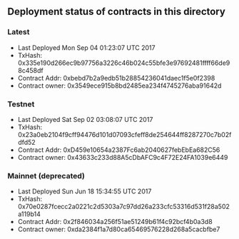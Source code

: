 ## Deployment status of contracts in this directory

### Latest
- Last Deployed Mon Sep 04  01:23:07 UTC 2017
- TxHash: 0x335e190d266ec9b97756a3226c46b024c55bfe3e97692481ffff66de98c458df
- Contract Addr: 0xbebd7b2a9edb51b28854236041daec1f5e0f2398
- Contract owner: 0x3549ece915b8bd2485ea234f4745276aba91642d


### Testnet 
- Last Deployed Sat Sep 02  03:08:07 UTC 2017
- TxHash: 0x23a0eb2104f9cff94476d101d07093cfeff8de254644ff8287270c7b02fdfd52
- Contract Addr: 0xD459e10654a2387Fc6ab2040627febEbEa682C56
- Contract owner: 0x43633c233d88A5cDbAFC9c4F72E24FA1039e6449

### Mainnet (deprecated)
- Last Deployed Sun Jun 18 15:34:55 UTC 2017
- TxHash: 0x70e0287fcecc2a0221c2d5303a7c97dd26a233cfc53316d531f28a502a119b14
- Contract Addr: 0x2f846034a256f51ae51249b61f4c92bcf4b0a3d8
- Contract owner: 0xda2384f1a7d80ca65469576228d268a5cacbfbe7
